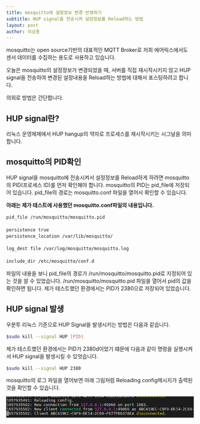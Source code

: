 ```yaml
---
title: mosquitto에 설정정보 변경 반영하기
subtitle: HUP signal을 전송시켜 설정정보를 Reload하는 방법
layout: post
author: 이상훈
---
```


mosquitto는 open source기반의 대표적인 MQTT Broker로 저희 에어릭스에서도 센서 데이터를 수집하는 용도로 사용하고 있습니다.

오늘은 mosquitto의 설정정보가 변경되었을 때, 서버를 직접 재시작시키지 않고 HUP signal을 전송하여 변경된 설정내용을 Reload하는 방법에 대해서 포스팅하려고 합니다.

의외로 방법은 간단합니다.

## HUP signal란?

리눅스 운영체제에서 HUP hangup의 약자로 프로세스를 재시작시키는 시그널을 의미합니다. 

## mosquitto의 PID확인

HUP signal을 mosquitto에 전송시켜서 설정정보를 Reload하게 하려면 mosquitto의 PID(프로세스 ID)를 먼저 확인해야 합니다.
mosquitto의 PID는 pid_file에 저장되어 있습니다. pid_file의 경로는 mosquitto.conf 파일을 열어서 확인할 수 있습니다.
 
**아래는 제가 테스트에 사용했던 mosquitto.conf파일의 내용입니다.**
```bash
pid_file /run/mosquitto/mosquitto.pid

persistence true
persistence_location /var/lib/mosquitto/

log_dest file /var/log/mosquitto/mosquitto.log

include_dir /etc/mosquitto/conf.d
```

파일의 내용을 보니 pid_file의 경로가 /run/mosquitto/mosquitto.pid로 지정되어 있는 것을 알 수 있었습니다. /run/mosquitto/mosquitto.pid 파일을 열어서
pid의 값을 확인하면 됩니다. 제가 테스트했던 환경에서는 PID가 2380으로 저장되어 있었습니다.

## HUP signal 발생

우분투 리눅스 기준으로 HUP Signal을 발생시키는 방법은 다음과 같습니다.

```bash
$sudo kill --signal HUP [PID]
```

제가 테스트했던 환경에서는 PID가 2380d이었기 떄문에 다음과 같이 명령을 실행시켜서 HUP signal을 발생시킬 수 있엇습니다.
```bash
$sudo kill --signal HUP 2380
```

mosquitto의 로그 파일을 열어보면 아래 그림처럼 Reloading config메시지가 출력된 것을 확인할 수 있습니다.

![log](/img/posts/mosquitto_log.png)
